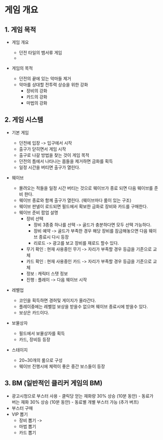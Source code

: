 # 게임 개요
## 1.	게임 목적
- 게임 개요
    -	던전 타일의 뱀서류 게임
    -	

-	게임의 목적
    - 던전의 끝에 있는 악마들 제거
    - 악마를 상대할 전투력 상승을 위한 강화
        - 장비의 강화
        - 카드의 강화
        - 마법의 강화  

## 2.	게임 시스템
- 기본 게임
    - 던전에 입장 -> 입구에서 시작
    - 출구가 닫히면서 게임 시작
    - 출구로 나갈 방법을 찾는 것이 게임 목적
    - 던전의 틈에서 나타나는 몹들을 제거하면 금화를 획득
    - 일정 시간을 버티면 출구가 열린다. 

- 웨이브     
    - 몰려오는 적들을 일정 시간 버티는 것으로 웨이브가 종료 되면 다음 웨이브를 준비 한다.
    - 웨이브 종료와 함께 출구가 열린다. (웨이브마다 룸이 있는 구조)
    - 웨이브 판넬이 로드되면 필드에서 확보한 금화로 장비와 카드를 구매한다.
    - 웨이브 준비 팝업 설명
        - 장비 선택
            - 장비 3종중 하나를 선택 -> 골드가 충분하다면 모두 선택 가능하다.
            - 장비 예약 -> 골드가 부족한 경우 해당 장비를 잠금해놓으면 다음 웨이브 종료시 다시 등장
            - 리로드 -> 광고를 보고 장비를 재로드 할수 있다.              
        - 무기 확인 : 현재 사용중인 무기 -> 자리가 부족할 경우 등급을 기준으로 교체
        - 카드 확인 : 현재 사용중인 카드 -> 자리가 부족할 경우 등급을 기준으로 교체
        - 정보 : 캐릭터 스탯 정보 
        - 진행 : 플레이 -> 다음 웨이브 시작  
- 레벨업
    - 코인을 획득하면 경허및 게이지가 올라간다.
    - 플레이중에는 레벨업 보상을 받을수 없으며 웨이브 종료시에 받을수 있다.
    - 보상은 카드이다.

- 보물상자
    - 필드에서 보물상자를 획득
    - 카드, 장비등 등장
 
- 스테이지
    - 20~30개의 룸으로 구성
    - 웨이브 진행시에 체력이 좋은 중간 보스들이 등장
    
## 3.	BM (일반적인 클리커 게임의 BM)
  -	광고시청으로 부스터 사용
          -	클릭당 얻는 재화량 30% 상승 (10분 동안)
          -	동료가 버는 재화 30% 상승 (10분 동안)
   	      - 동료별 개별 부스터 가능 (추가 버프)
  -	부스터 구매
  -	VIP 뽑기
      - 장비 뽑기 ->
      - 마법 뽑기
      - 카드 뽑기	
